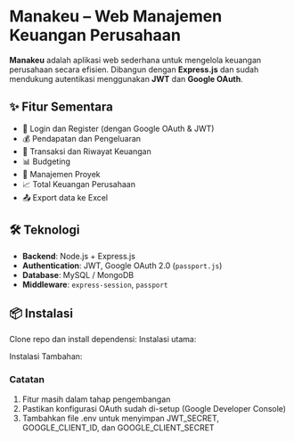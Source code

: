 # Manakeu – Web Manajemen Keuangan Perusahaan

**Manakeu** adalah aplikasi web sederhana untuk mengelola keuangan perusahaan secara efisien. Dibangun dengan **Express.js** dan sudah mendukung autentikasi menggunakan **JWT** dan **Google OAuth**.

## ✨ Fitur Sementara

- 🔐 Login dan Register (dengan Google OAuth & JWT)
- 💰 Pendapatan dan Pengeluaran
- 🧾 Transaksi dan Riwayat Keuangan
- 📊 Budgeting
- 📌 Manajemen Proyek
- 📈 Total Keuangan Perusahaan
- 📤 Export data ke Excel

## 🛠️ Teknologi

- **Backend**: Node.js + Express.js
- **Authentication**: JWT, Google OAuth 2.0 (`passport.js`)
- **Database**: MySQL / MongoDB
- **Middleware**: `express-session`, `passport`

## 📦 Instalasi

Clone repo dan install dependensi:
Instalasi utama:

Instalasi Tambahan:


### Catatan
1. Fitur masih dalam tahap pengembangan
2. Pastikan konfigurasi OAuth sudah di-setup (Google Developer Console)
3. Tambahkan file .env untuk menyimpan JWT_SECRET, GOOGLE_CLIENT_ID, dan GOOGLE_CLIENT_SECRET
